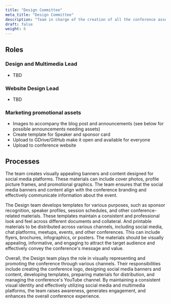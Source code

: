 ```yaml
---
title: "Design Committee"
meta_title: "Design Committee"
description: "Team in charge of the creation of all the conference assets"
draft: false
weight: 6
---
```


## Roles

### Design and Multimedia Lead

* TBD
### Website Design Lead

* TBD

### Marketing promotional assets

* Images to accompany the blog post and announcements (see below for possible
  announcements needing assets)
* Create template for Speaker and sponsor card
* Upload to GDrive/GitHub make it open and available for everyone
* Upload to conference website


## Processes

The team creates visually appealing banners and content designed for social
media platforms. These materials can include cover photos, profile picture
frames, and promotional graphics. The team ensures that the social media
banners and content align with the conference branding and effectively
communicate information about the event.

The Design team develops templates for various purposes, such as
sponsor recognition, speaker profiles, session schedules, and other
conference-related materials. These templates maintain a consistent and
professional look and feel across different documents and collateral. And
printable materials to be distributed across various channels, including social
media, chat platforms, meetups, events, and other conferences. This can include
flyers, brochures, infographics, or posters. The materials should be visually
appealing, informative, and engaging to attract the target audience and
effectively convey the conference's message and value.

Overall, the Design team plays the role in visually representing
and promoting the conference through various channels. Their responsibilities
include creating the conference logo, designing social media banners and
content, developing templates, preparing materials for distribution, and
managing the conference's YouTube channel. By maintaining a consistent visual
identity and effectively utilizing social media and multimedia platforms, the
team raises awareness, generates engagement, and enhances the overall
conference experience.
